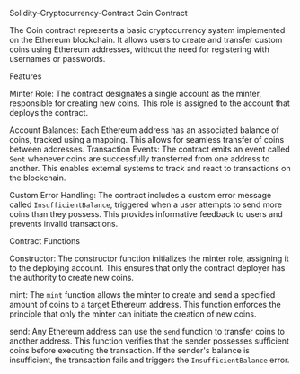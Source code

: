  Solidity-Cryptocurrency-Contract
 Coin Contract

The Coin contract represents a basic cryptocurrency system implemented on the Ethereum blockchain. It allows users to create and transfer custom coins using Ethereum addresses, without the need for registering with usernames or passwords.

Features

 Minter Role: The contract designates a single account as the minter, responsible for creating new coins. This role is assigned to the account that deploys the contract.

Account Balances: Each Ethereum address has an associated balance of coins, tracked using a mapping. This allows for seamless transfer of coins between addresses.
Transaction Events: The contract emits an event called `Sent` whenever coins are successfully transferred from one address to another. This enables external systems to track and react to transactions on the blockchain.

Custom Error Handling: The contract includes a custom error message called `InsufficientBalance`, triggered when a user attempts to send more coins than they possess. This provides informative feedback to users and prevents invalid transactions.

 Contract Functions

Constructor: The constructor function initializes the minter role, assigning it to the deploying account. This ensures that only the contract deployer has the authority to create new coins.

mint: The `mint` function allows the minter to create and send a specified amount of coins to a target Ethereum address. This function enforces the principle that only the minter can initiate the creation of new coins.

send: Any Ethereum address can use the `send` function to transfer coins to another address. This function verifies that the sender possesses sufficient coins before executing the transaction. If the sender's balance is insufficient, the transaction fails and triggers the `InsufficientBalance` error.


